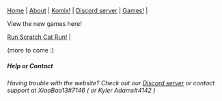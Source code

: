[Home](https://xiaobao13.github.io/KylerKomix) | [About](https://xiaobao13.github.io/KylerKomix/About) | [Komix!](https://xiaobao13.github.io/KylerKomix/Komix) | [Discord server](https://discord.gg/mgbny6Ebg4) | [Games!](https://xiaobao13.github.io/KylerKomix/Games/Run%20Scratch%20Cat%20Run!/Run%20Scratch%20Cat%20Run!%20(Demo).html) | 

View the new games here!

[Run Scratch Cat Run!](https://xiaobao13.github.io/KylerKomix/Games/Run%20Scratch%20Cat%20Run!%20(Demo).html) | 

(more to come :)




##### Help or Contact

###### Having trouble with the website? Check out our [Discord server](https://discord.gg/mgbny6Ebg4) or contact support at XiaoBao13#7146 ( or Kyler Adams#4142 )
